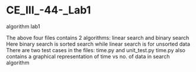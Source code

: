 # CE_III_-44-_Lab1
algorithm lab1

The above four files contains 2 algorithms: linear search and binary search
Here binary search is sorted search while linear search is for unsorted data
There are two test cases in the files: time.py and unit_test.py
time.py also contains a graphical representation of time vs no. of data in search algorithm
